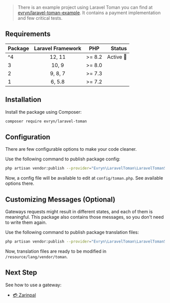 > There is an example project using Laravel Toman you can find at [evryn/laravel-toman-example](https://github.com/evryn/laravel-toman-example). It contains a payment implementation and few critical tests.

## Requirements

| Package | Laravel Framework | PHP  | Status |
| ------------- |:-------------:|:-----:| ---:|
| ^4      | 12, 11 | >= 8.2 | Active 🚀 |
| 3      | 10, 9 | >= 8.0 | |
| 2      | 9, 8, 7 | >= 7.3 | |
| 1      | 6, 5.8       |   >= 7.2 |  |

## Installation

Install the package using Composer:
```bash
composer require evryn/laravel-toman
```

## Configuration

There are few configurable options to make your code cleaner.

Use the following command to publish package config:
```bash
php artisan vendor:publish --provider="Evryn\LaravelToman\LaravelTomanServiceProvider" --tag=config
```

Now, a config file will be available to edit at `config/toman.php`. See available options there.

## Customizing Messages (Optional)

Gateways requests might result in different states, and each of them is meaningful. This package also contains those messages, so you don't need to write them again.

Use the following command to publish package translation files:
```bash
php artisan vendor:publish --provider="Evryn\LaravelToman\LaravelTomanServiceProvider" --tag=lang
```

Now, translation files are ready to be modified in `/resource/lang/vendor/toman`.

## Next Step
See how to use a gateway:
 * [💳 Zarinpal](gateways/zarinpal.md)
